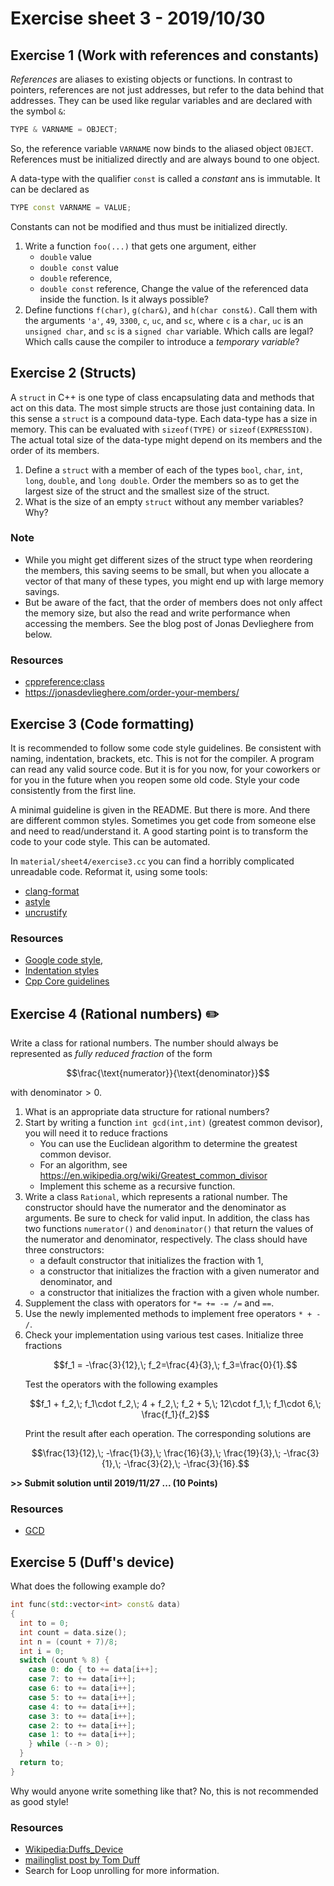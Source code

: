 # Exercise sheet 3 - 2019/10/30

## Exercise 1 (Work with references and constants)
*References* are aliases to existing objects or functions. In contrast to pointers, references are
not just addresses, but refer to the data behind that addresses. They can be used like regular variables
and are declared with the symbol `&`:
```c++
TYPE & VARNAME = OBJECT;
```
So, the reference variable `VARNAME` now binds to the aliased object `OBJECT`. References must be initialized
directly and are always bound to one object.

A data-type with the qualifier `const` is called a *constant* ans is immutable. It can be declared as
```c++
TYPE const VARNAME = VALUE;
```
Constants can not be modified and thus must be initialized directly.

1. Write a function `foo(...)` that gets one argument, either
    - `double` value
    - `double const` value
    - `double` reference,
    - `double const` reference,
   Change the value of the referenced data inside the function. Is it always possible?
2. Define functions `f(char)`, `g(char&)`, and `h(char const&)`. Call them with the arguments `'a'`,
`49`, `3300`, `c`, `uc`, and `sc`, where `c` is a `char`, `uc` is an `unsigned char`, and `sc` is a `signed char` variable.
Which calls are legal? Which calls cause the compiler to introduce a *temporary variable*?


## Exercise 2 (Structs)
A `struct` in C++ is one type of class encapsulating data and methods that act on this data.
The most simple structs are those just containing data. In this sense a `struct` is a compound data-type.
Each data-type has a size in memory. This can be evaluated with `sizeof(TYPE)` or `sizeof(EXPRESSION)`.
The actual total size of the data-type might depend on its members and the order of its members.

1. Define a `struct` with a member of each of the types `bool`, `char`, `int`, `long`, `double`, and `long double`.
Order the members so as to get the largest size of the struct and the smallest size of the struct.
2. What is the size of an empty `struct` without any member variables? Why?

### Note
- While you might get different sizes of the struct type when reordering the members, this saving seems to be small, but
  when you allocate a vector of that many of these types, you might end up with large memory savings.
- But be aware of the fact, that the order of members does not only affect the memory size, but also the
  read and write performance when accessing the members. See the blog post of Jonas Devlieghere from below.

### Resources
- [cppreference:class](https://en.cppreference.com/w/cpp/language/class)
- https://jonasdevlieghere.com/order-your-members/


## Exercise 3 (Code formatting)
It is recommended to follow some code style guidelines. Be consistent with naming, indentation, brackets, etc. This is not
for the compiler. A program can read any valid source code. But it is for you now, for your coworkers or for you in the future when
you reopen some old code. Style your code consistently from the first line.

A minimal guideline is given in the README. But there is more. And there are different common styles. Sometimes you get code from someone
else and need to read/understand it. A good starting point is to transform the code to your code style. This can be automated.

In `material/sheet4/exercise3.cc` you can find a horribly complicated unreadable code. Reformat it, using some tools:
- [clang-format](https://clang.llvm.org/docs/ClangFormat.html)
- [astyle](http://astyle.sourceforge.net/)
- [uncrustify](http://uncrustify.sourceforge.net/)

### Resources
- [Google code style](https://google.github.io/styleguide/cppguide.html),
- [Indentation styles](https://en.wikipedia.org/wiki/Indentation_style)
- [Cpp Core guidelines](https://github.com/isocpp/CppCoreGuidelines/blob/master/CppCoreGuidelines.md)



## Exercise 4 (Rational numbers) :pencil2:
Write a class for rational numbers. The number should always be represented as *fully reduced fraction* of the form
```math
\frac{\text{numerator}}{\text{denominator}}
```
with $`\text{denominator} > 0`$.

1. What is an appropriate data structure for rational numbers?
2. Start by writing a function `int gcd(int,int)` (greatest common devisor), you will need it to reduce fractions
    - You can use the Euclidean algorithm to determine the greatest common devisor.
    - For an algorithm, see https://en.wikipedia.org/wiki/Greatest_common_divisor
    - Implement this scheme as a recursive function.
3. Write a class `Rational`, which represents a rational number. The constructor should have the numerator and the
   denominator as arguments. Be sure to check for valid input. In addition, the class has two functions `numerator()` and `denominator()` that return the values of the numerator and denominator, respectively. The class should have three constructors:
    - a default constructor that initializes the fraction with 1,
    - a constructor that initializes the fraction with a given numerator and denominator, and
    - a constructor that initializes the fraction with a given whole number.
4. Supplement the class with operators for `*= += -= /=` and `==`.
5. Use the newly implemented methods to implement free operators `* + - /`.
6. Check your implementation using various test cases. Initialize three fractions
   ```math
   f_1 = -\frac{3}{12},\; f_2=\frac{4}{3},\; f_3=\frac{0}{1}.
   ```
   Test the operators with the following examples
   ```math
   f_1 + f_2,\; f_1\cdot f_2,\; 4 + f_2,\; f_2 + 5,\; 12\cdot f_1,\; f_1\cdot 6,\; \frac{f_1}{f_2}
   ```
   Print the result after each operation. The corresponding solutions are
   ```math
   \frac{13}{12},\; -\frac{1}{3},\; \frac{16}{3},\; \frac{19}{3},\; -\frac{3}{1},\; -\frac{3}{2},\; -\frac{3}{16}.
   ```

**>> Submit solution until 2019/11/27 ... (10 Points)**

### Resources
- [GCD](https://en.wikipedia.org/wiki/Greatest_common_divisor)


## Exercise 5 (Duff's device)
What does the following example do?
```c++
int func(std::vector<int> const& data)
{
  int to = 0;
  int count = data.size();
  int n = (count + 7)/8;
  int i = 0;
  switch (count % 8) {
    case 0: do { to += data[i++];
    case 7: to += data[i++];
    case 6: to += data[i++];
    case 5: to += data[i++];
    case 4: to += data[i++];
    case 3: to += data[i++];
    case 2: to += data[i++];
    case 1: to += data[i++];
    } while (--n > 0);
  }
  return to;
}
```
Why would anyone write something like that? No, this is not recommended as good style!

### Resources
- [Wikipedia:Duffs_Device](https://en.wikipedia.org/wiki/Duff%27s_device)
- [mailinglist post by Tom Duff](https://www.lysator.liu.se/c/duffs-device.html)
- Search for Loop unrolling for more information.